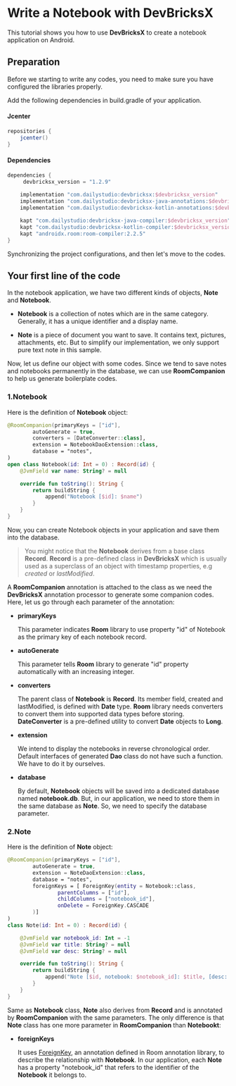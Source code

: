 # Write a Notebook with DevBricksX

This tutorial shows you how to use **DevBricksX** to create a notebook application on Android.

## Preparation
Before we starting to write any codes, you need to make sure you have configured the libraries properly.

Add the following dependencies in build.gradle of your application.

#### Jcenter

```groovy
repositories { 
    jcenter()
}
```

#### Dependencies

```groovy
dependencies {
	 devbricksx_version = "1.2.9"
    
    implementation "com.dailystudio:devbricksx:$devbricksx_version"
    implementation "com.dailystudio:devbricksx-java-annotations:$devbricksx_version"
    implementation "com.dailystudio:devbricksx-kotlin-annotations:$devbricksx_version"

    kapt "com.dailystudio:devbricksx-java-compiler:$devbricksx_version"
    kapt "com.dailystudio:devbricksx-kotlin-compiler:$devbricksx_version"
    kapt "androidx.room:room-compiler:2.2.5"
}
```
Synchronizing the project configurations, and then let's move to the codes.

## Your first line of the code
In the notebook application, we have two different kinds of objects, **Note** and **Notebook**.

- **Notebook** is a collection of notes which are in the same category. Generally, it has a unique identifier and a display name. 

- **Note** is a piece of document you want to save. It contains text, pictures, attachments, etc. But to simplify our implementation, we only support pure text note in this sample.
	
Now, let us define our object with some codes. Since we tend to save notes and notebooks permanently in the database, we can use **RoomCompanion** to help us generate boilerplate codes.

### 1.Notebook
Here is the definition of **Notebook** object:

```kotlin
@RoomCompanion(primaryKeys = ["id"],
        autoGenerate = true,
        converters = [DateConverter::class],
        extension = NotebookDaoExtension::class,
        database = "notes",
)
open class Notebook(id: Int = 0) : Record(id) {
    @JvmField var name: String? = null

    override fun toString(): String {
        return buildString {
            append("Notebook [$id]: $name")
        }
    }
}

```
Now, you can create Notebook objects in your application and save them into the database. 

> You might notice that the **Notebook** derives from a base class **Record**. **Record** is a pre-defined class in **DevBricksX** which is usually used as a superclass of an object with timestamp properties, e.g *created* or *lastModified*.

A **RoomCompanion** annotation is attached to the class as we need the **DevBricksX** annotation processor to generate some companion codes. Here, let us go through each parameter of the annotation:

- **primaryKeys**

	This parameter indicates **Room** library to use property "id" of Notebook as the primary key of each notebook record.

- **autoGenerate**

	This parameter tells **Room** library to generate "id" property automatically with an increasing integer.

- **converters**

	The parent class of **Notebook** is **Record**. Its member field, created and lastModified, is defined with **Date** type. **Room** library needs converters to convert them into supported data types before storing. **DateConverter** is a pre-defined utility to convert **Date** objects to **Long**.

- **extension**

	We intend to display the notebooks in reverse chronological order. Default interfaces of generated **Dao** class do not have such a function. We have to do it by ourselves.

- **database**

	By default, **Notebook** objects will be saved into a dedicated database named **notebook.db**. But, in our application, we need to store them in the same database as **Note**. So, we need to specify the database parameter.

### 2.Note
Here is the definition of **Note** object:

```kotlin
@RoomCompanion(primaryKeys = ["id"],
        autoGenerate = true,
        extension = NoteDaoExtension::class,
        database = "notes",
        foreignKeys = [ ForeignKey(entity = Notebook::class,
                parentColumns = ["id"],
                childColumns = ["notebook_id"],
                onDelete = ForeignKey.CASCADE
        )]
)
class Note(id: Int = 0) : Record(id) {

    @JvmField var notebook_id: Int = -1
    @JvmField var title: String? = null
    @JvmField var desc: String? = null

    override fun toString(): String {
        return buildString {
            append("Note [$id, notebook: $notebook_id]: $title, [desc: $desc]")
        }
    }
}

```
Same as **Notebook** class, **Note** also derives from **Record** and is annotated by **RoomCompanion** with the same parameters. The only difference is that **Note** class has one more parameter in **RoomCompanion** than **Notebookt**:


- **foreignKeys**

	It uses [ForeignKey](https://developer.android.com/reference/android/arch/persistence/room/ForeignKey), an annotation defined in Room annotation library, to describe the relationship with **Notebook**. In our application, each **Note** has a property "notebook_id" that refers to the identifier of the **Notebook** it belongs to.
